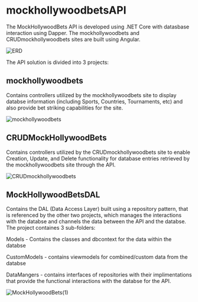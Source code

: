 # mockhollywoodbetsAPI

The MockHollywoodBets API is developed using .NET Core with datasbase interaction using Dapper. The mockhollywoodbets and CRUDmockhollywoodbets sites are built using Angular.

![ERD](https://user-images.githubusercontent.com/57814467/88640746-975c6580-d0be-11ea-8bc0-561fe13e0006.png)

The API solution is divided into 3 projects:

## mockhollywoodbets

Contains controllers utilized by the mockhollywoodbets site to display databse information (including Sports, Countries, Tournaments, etc) and also provide bet striking capabilities for the site.

![mockhollywoodbets](https://user-images.githubusercontent.com/57814467/88643573-27e87500-d0c2-11ea-976e-ef7ab1f0b23d.PNG)

## CRUDMockHollywoodBets

Contains controllers utilized by the CRUDmockhollywoodbets site to enable Creation, Update, and Delete functionality for database entries retrieved by the mockhollywoodbets site through the API.

![CRUDmockhollywoodbets](https://user-images.githubusercontent.com/57814467/88645888-eb6a4880-d0c4-11ea-9fae-175741297202.PNG)

## MockHollywoodBetsDAL

Contains the DAL (Data Access Layer) built using a repository pattern, that is referenced by the other two projects, which manages the interactions with the databse and channels the data between the API and the databse. The project containes 3 sub-folders:

Models - Contains the classes and dbcontext for the data within the databse

CustomModels - contains viewmodels for combined/custom data from the databse

DataMangers - contains interfaces of repositories with their implimentations that provide the functional interactions with the databse for the API.

![MockHollywoodBets(1)](https://user-images.githubusercontent.com/57814467/88660980-08f4dd80-d0d8-11ea-82cc-91b30d26d22c.png)
